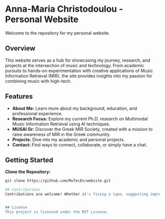 # Anna-Maria Christodoulou - Personal Website

Welcome to the repository for my personal website.

## Overview

This website serves as a hub for showcasing my journey, research, and projects at the intersection of music and technology. From academic pursuits to hands-on experimentation with creative applications of Music Information Retrieval (MIR), the site provides insights into my passion for combining music with high-tech.

## Features

- **About Me:** Learn more about my background, education, and professional experience.
- **Research Focus:** Explore my current Ph.D. research on Multimodal Music Information Retrieval using AI techniques.
- **MUSAI Gr:** Discover the Greek MIR Society, created with a mission to raise awareness of MIR in the Greek community.
- **Projects:** Dive into my academic and personal projects.
- **Contact:** Find ways to connect, collaborate, or simply have a chat.

## Getting Started

**Clone the Repository:**
 ```bash
 git clone https://github.com/MuTecEn/website.git

## Contributions
Contributions are welcome! Whether it's fixing a typo, suggesting improvements, or adding new content, feel free to open an issue or submit a pull request.


## License
This project is licensed under the MIT License.
